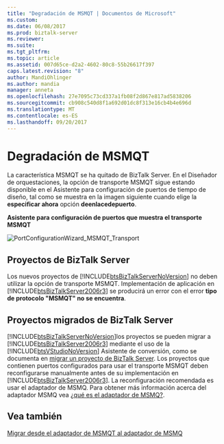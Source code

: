 ```yaml
---
title: "Degradación de MSMQT | Documentos de Microsoft"
ms.custom: 
ms.date: 06/08/2017
ms.prod: biztalk-server
ms.reviewer: 
ms.suite: 
ms.tgt_pltfrm: 
ms.topic: article
ms.assetid: 007d65ce-d2a2-4602-80c8-55b26617f397
caps.latest.revision: "8"
author: MandiOhlinger
ms.author: mandia
manager: anneta
ms.openlocfilehash: 27e7095c73cd337a1fb08f2d867e817ad5838206
ms.sourcegitcommit: cb908c540d8f1a692d01dc8f313e16cb4b4e696d
ms.translationtype: MT
ms.contentlocale: es-ES
ms.lasthandoff: 09/20/2017
---
```

# <a name="msmqt-deprecation"></a>Degradación de MSMQT
La característica MSMQT se ha quitado de BizTalk Server. En el Diseñador de orquestaciones, la opción de transporte MSMQT sigue estando disponible en el Asistente para configuración de puertos de tiempo de diseño, tal como se muestra en la imagen siguiente cuando elige la **especificar ahora** opción **deenlacedepuerto**.  
  
 **Asistente para configuración de puertos que muestra el transporte MSMQT**  
  
 ![](../core/media/portconfigurationwizard-msmqt-transport.gif "PortConfigurationWizard_MSMQT_Transport")  
  
## <a name="biztalk-server-projects"></a>Proyectos de BizTalk Server  
 Los nuevos proyectos de [!INCLUDE[btsBizTalkServerNoVersion](../includes/btsbiztalkservernoversion-md.md)] no deben utilizar la opción de transporte MSMQT. Implementación de aplicación en [!INCLUDE[btsBizTalkServer2006r3](../includes/btsbiztalkserver2006r3-md.md)] se producirá un error con el error **tipo de protocolo "MSMQT" no se encuentra**.  
  
## <a name="migrated-biztalk-server-projects"></a>Proyectos migrados de BizTalk Server  
 [!INCLUDE[btsBizTalkServerNoVersion](../includes/btsbiztalkservernoversion-md.md)]los proyectos se pueden migrar a [!INCLUDE[btsBizTalkServer2006r3](../includes/btsbiztalkserver2006r3-md.md)] mediante el uso de la [!INCLUDE[btsVStudioNoVersion](../includes/btsvstudionoversion-md.md)] Asistente de conversión, como se documenta en [migrar un proyecto de BizTalk Server](../core/migrating-a-biztalk-server-project.md). Los proyectos que contienen puertos configurados para usar el transporte MSMQT deben reconfigurarse manualmente antes de su implementación en [!INCLUDE[btsBizTalkServer2006r3](../includes/btsbiztalkserver2006r3-md.md)]. La reconfiguración recomendada es usar el adaptador de MSMQ.  Para obtener más información acerca del adaptador MSMQ vea [¿qué es el adaptador de MSMQ?](../core/what-is-the-msmq-adapter.md).  
  
## <a name="see-also"></a>Vea también  
 [Migrar desde el adaptador de MSMQT al adaptador de MSMQ](../core/migrating-from-the-msmqt-adapter-to-the-msmq-adapter.md)